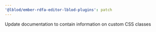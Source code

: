 ```yaml
---
'@lblod/ember-rdfa-editor-lblod-plugins': patch
---
```


Update documentation to contain information on custom CSS classes
